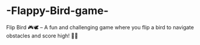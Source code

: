 # -Flappy-Bird-game-
Flip Bird 🎮🕊️ – A fun and challenging game where you flip a bird to navigate obstacles and score high! 🚀🔥
